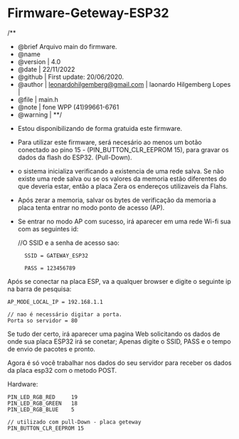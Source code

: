 # Firmware-Geteway-ESP32

/**
 * @brief Arquivo main do firmware.
 * @name 
 * @version | 4.0
 * @date    | 22/11/2022     
 * @github  | First update: 20/06/2020.
 * @author  | leonardohilgemberg@gmail.com  | laonardo Hilgemberg Lopes |
 * @file    | main.h
 * @note    | fone WPP (41)99661-6761
 * @warning | 
 **/

- Estou disponibilizando de forma gratuida este firmware. 

- Para utilizar este firmware, será necesário ao menos um botão conectado 
ao pino 15 - (PIN_BUTTON_CLR_EEPROM 15), para gravar os dados 
da flash do ESP32. (Pull-Down).

- o sistema inicializa verificando a existencia de uma rede salva.
Se não existe uma rede salva ou se os valores da memoria estão diferentes do 
que deveria estar, então a placa Zera os endereços utilizaveis da Flahs.

- Após zerar a memoria, salvar os bytes de verificação da memoria a placa 
tenta entrar no modo ponto de acesso (AP).

- Se entrar no modo AP com sucesso, irá aparecer em uma rede Wi-fi sua 
com as seguintes id:

    //O SSID e a senha de acesso sao:
    
        SSID = GATEWAY_ESP32
    
        PASS = 123456789

Após se conectar na placa ESP, va a qualquer browser e digite o seguinte ip 
na barra de pesquisa: 
    
    AP_MODE_LOCAL_IP = 192.168.1.1

    // nao é necessário digitar a porta.
    Porta so servidor = 80

Se tudo der certo, irá aparecer uma pagina Web solicitando os dados de onde sua placa ESP32 irá se conetar;
Apenas digite o SSID, PASS e o tempo de envio de pacotes e pronto.

Agora é só você trabalhar nos dados do seu servidor para receber os dados da placa esp32 com o metodo POST.


Hardware:

    PIN_LED_RGB_RED		19
    PIN_LED_RGB_GREEN 	18
    PIN_LED_RGB_BLUE	5

    // utilizado com pull-Down - placa geteway
    PIN_BUTTON_CLR_EEPROM 15

